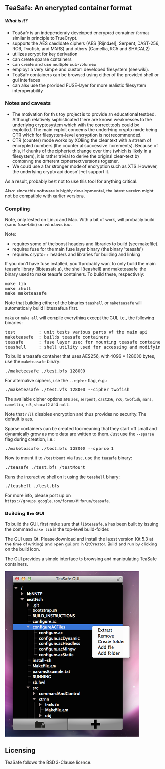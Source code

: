 
TeaSafe: An encrypted container format
--------------------------------------

##### What is it?

- TeaSafe is an independently developed encrypted container format similar in principle to TrueCrypt.
- supports the AES candidate ciphers (AES [Rijndael], Serpent, CAST-256, RC6, Twofish, and MARS) and others (Camellia, RC5 and SHACAL2)
- utilizes scrypt for key derivation
- can create sparse containers
- can create and use multiple sub-volumes
- employs a very simple and custom developed filesystem (see wiki).
- TeaSafe containers can be browsed using either of the provided shell or gui interfaces
- can also use the provided FUSE-layer for more realistic filesystem interoperability

### Notes and caveats

- The motivation for this toy project is to provide an educational testbed. Although relatively sophisticated there are known weaknesses to the underlying cryptosystem which with the correct tools could be exploited. The main exploit concerns the underlying crypto mode being CTR which for filesystem-level encryption is not recommended. 
- CTR (counter) mode works by XORing the clear text with a stream of encrypted numbers (the counter at successive increments). Because of this, if chunks of the ciphertext change over time (which is likely in a filesystem), it is rather trivial to derive the original clear-text by combining the different ciphertext versions together. 
- We could use a far stronger mode of encryption such as XTS. However, the underlying crypto api doesn't yet support it.

As a result, probably best not to use this tool for anything critical. 

Also: since this software is highly developmental, the latest version might not be compatible with earlier versions.

### Compiling

Note, only tested on Linux and Mac. With a bit of work, will probably build (sans fuse-bits) on windows
too.

Note:
 
- requires some of the boost headers and libraries to build (see makefile).
- requires fuse for the main fuse layer binary (the binary 'teasafe')
- requires crypto++ headers and libraries for building and linking

If you don't have fuse installed, you'll probably want to only build the main 
teasafe library (libteasafe.a), the shell (teashell) and maketeasafe, the binary
used to make teasafe containers. To build these, respectively:
<pre>
make lib
make shell
make maketeasafe
</pre>
Note that building either of the binaries `teashell` or `maketeasafe` will automatically build 
libteasafe.a first.

`make` or `make all` will compile everything except the GUI, i.e., the following binaries:

<pre>
test         : unit tests various parts of the main api
maketeasafe  : builds teasafe containers
teasafe      : fuse layer used for mounting teasafe containers
teashell     : shell utility used for accessing and modifying teasafe containers
</pre>

To build a teasafe container that uses AES256, with 4096 * 128000 bytes, use the `maketeasafe` binary:

<pre>
./maketeasafe ./test.bfs 128000
</pre>

For alternative ciphers, use the `--cipher` flag, e.g.:

<pre>
./maketeasafe ./test.vfs 128000 --cipher twofish
</pre>

The available cipher options are `aes`, `serpent`, `cast256`, `rc6`, `twofish`, `mars`, `camellia`, `rc5`, `shacal2` and `null`.

Note that `null` disables encryption and thus provides no security. The default is aes.

Sparse containers can be created too meaning that they start off small and dynamically
grow as more data are written to them. Just use the `--sparse` flag during creation, i.e.:

<pre>
./maketeasafe ./test.bfs 128000 --sparse 1
</pre>

Now to mount it to `/testMount` via fuse, use the `teasafe` binary:

<pre>
./teasafe ./test.bfs /testMount
</pre>

Runs the interactive shell on it using the `teashell` binary:

<pre>
./teashell ./test.bfs
</pre>

For more info, please post up on `https://groups.google.com/forum/#!forum/teasafe`.

### Building the GUI

To build the GUI, first make sure that `libteasafe.a` has been built by issuing the
command `make lib` in the top-level build-folder. 

The GUI uses Qt. Please download and install the latest version (Qt 5.3 at the time
of writing) and open gui.pro in QtCreator. Build and run by clicking on the build icon.

The GUI provides a simple interface to browsing and manipulating TeaSafe containers.

![TeaSafe GUI](screenshots/gui.png?raw=true)



Licensing
---------

TeaSafe follows the BSD 3-Clause licence. 


